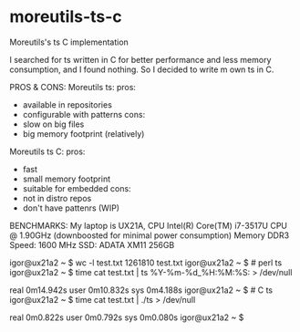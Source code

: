 # moreutils-ts-c
Moreutils's ts C implementation


I searched for ts written in C
for better performance and less memory consumption,
and I found nothing.
So I decided to write m own ts in C.


PROS & CONS:
Moreutils ts:
pros:
- available in repositories
- configurable with patterns
cons:
- slow on big files
- big memory footprint (relatively)

Moreutils ts C:
pros:
- fast
- small memory footprint
- suitable for embedded
cons:
- not in distro repos
- don't have pattenrs (WIP)

BENCHMARKS:
My laptop is UX21A,
CPU Intel(R) Core(TM) i7-3517U CPU @ 1.90GHz
(downboosted for minimal power consumption)
Memory DDR3 Speed: 1600 MHz
SSD: ADATA XM11 256GB


igor@ux21a2 ~ $ wc -l test.txt 
1261810 test.txt
igor@ux21a2 ~ $ # perl ts
igor@ux21a2 ~ $ time cat test.txt | ts \%Y-\%m-\%d_\%H:\%M:\%S: > /dev/null 

real	0m14.942s
user	0m10.832s
sys	0m4.188s
igor@ux21a2 ~ $ # C ts
igor@ux21a2 ~ $ time cat test.txt | ./ts > /dev/null 

real	0m0.822s
user	0m0.792s
sys	0m0.080s
igor@ux21a2 ~ $ 







